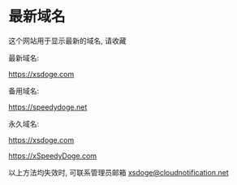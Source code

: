 # 最新域名
这个网站用于显示最新的域名, 请收藏

最新域名:

https://xsdoge.com

备用域名:

https://speedydoge.net

永久域名:

https://xsdoge.com

https://xSpeedyDoge.com

以上方法均失效时, 可联系管理员邮箱
xsdoge@cloudnotification.net
